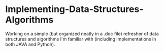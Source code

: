 # Implementing-Data-Structures-Algorithms

Working on a simple (but organized neatly in a .doc file) refresher of data structures and algorithms I'm familiar with (including implementations in both JAVA and Python).

